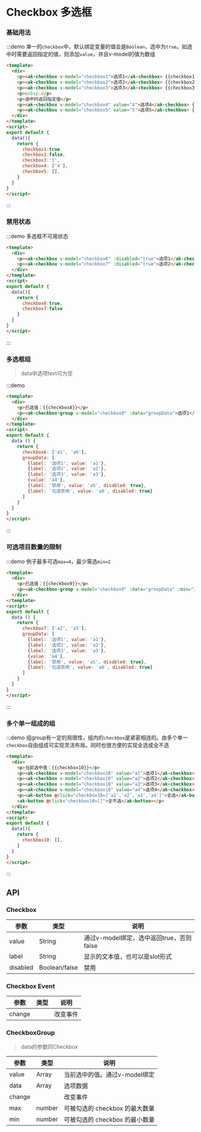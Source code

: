 <!-- Created by 337547038 on 2018/8/31 0031. -->
<script>
export default {
  data () {
    return {
      checkbox1: true,
      checkbox2: false,
      checkbox3: '1',
      checkbox4: ['4'],
      checkbox5: [],
      checkbox6: true,
      checkbox7: false,
      checkbox8: ['a1', 'a6'],
      checkbox9: ['a2', 'a5'],
      checkbox10: [],
      groupData: [
        {label: '选项1', value: 'a1'},
        {label: '选项2', value: 'a2'},
        {label: '选项3', value: 'a3'},
        {value: 'a4'},
        {label: '禁用', value: 'a5', disabled: true},
        {label: '勾选禁用', value: 'a6', disabled: true}
      ]
    }
  },
  methods: {
  _chagen11(){
  console.log('ff')
  }
  }
}
</script>

# Checkbox 多选框

### 基础用法
:::demo 单一的`checkbox`中，默认绑定变量的值会是`Boolean`，选中为`true`。如选中时需要返回指定的值，则添加`value`，并且v-model的值为数组
```html
<template>
  <div>  
    <p><ak-checkbox v-model="checkbox1">选项1</ak-checkbox> {{checkbox1}}</p>
    <p><ak-checkbox v-model="checkbox2">选项2</ak-checkbox> {{checkbox2}}</p>
    <p><ak-checkbox v-model="checkbox3">选项3</ak-checkbox> {{checkbox3}}</p>
    <p>&nbsp;</p>
    <p>选中时返回指定值</p>
    <p><ak-checkbox v-model="checkbox4" value="4">选项4</ak-checkbox> {{checkbox4}}</p>
    <p><ak-checkbox v-model="checkbox5" value="5">选项5</ak-checkbox> {{checkbox5}}</p>
  </div>
</template>
<script>
export default {
  data(){
    return {
      checkbox1:true
      checkbox2:false,
      checkbox3:'1',
      checkbox4: ['4'],
      checkbox5: [],
    }
  }
}
</script>
```
:::

### 禁用状态
:::demo 多选框不可用状态
```html
<template>
  <div>
    <p><ak-checkbox v-model="checkbox6" :disabled="true">选项1</ak-checkbox> {{checkbox6}}</p>
    <p><ak-checkbox v-model="checkbox7" :disabled="true">选项2</ak-checkbox> {{checkbox7}}</p>
  </div>
</template>
<script>
export default {
  data(){
    return {
      checkbox6:true,
      checkbox7:false
    }
  }
}
</script>
```
:::

### 多选框组
>data中选项text可为空

:::demo 
```html
<template>
  <div>
    <p>已选值：{{checkbox8}}</p>
    <p><ak-checkbox-group v-model="checkbox8" :data="groupData">选项1</ak-checkbox-group></p>
  </div>
</template>
<script>
export default {
  data () {
    return {
      checkbox6: ['a1', 'a6'],
      groupData: [
        {label: '选项1', value: 'a1'},
        {label: '选项2', value: 'a2'},
        {label: '选项3', value: 'a3'},
        {value: 'a4'},
        {label: '禁用', value: 'a5', disabled: true},
        {label: '勾选禁用', value: 'a6', disabled: true}
      ]
    }
  }
}
</script>

```
:::

### 可选项目数量的限制

:::demo 例子最多可选`max=4`，最少需选`min=2`
```html
<template>
  <div>
    <p>已选值：{{checkbox9}}</p>
    <p><ak-checkbox-group v-model="checkbox9" :data="groupData" :min="2" :max="4" >选项1</ak-checkbox-group></p>
  </div>
</template>
<script>
export default {
  data () {
    return {
      checkbox7: ['a2', 'a5'],
      groupData: [
        {label: '选项1', value: 'a1'},
        {label: '选项2', value: 'a2'},
        {label: '选项3', value: 'a3'},
        {value: 'a4'},
        {label: '禁用', value: 'a5', disabled: true},
        {label: '勾选禁用', value: 'a6', disabled: true}
      ]
    }
  }
}
</script>

```
:::


### 多个单一组成的组
:::demo 组group有一定的局限性，组内的`checkbox`是紧密相连的。由多个单一`checkbox`自由组成可实现灵活布局。同时也很方便的实现全选或全不选
```html
<template>
  <div>
    <p>当前选中值：{{checkbox10}}</p>
    <p><ak-checkbox v-model="checkbox10" value="a1">选项1</ak-checkbox></p>
    <p><ak-checkbox v-model="checkbox10" value="a2">选项2</ak-checkbox></p>
    <p><ak-checkbox v-model="checkbox10" value="a3">选项3</ak-checkbox></p>
    <p><ak-checkbox v-model="checkbox10" value="a4">选项4</ak-checkbox></p>
    <p><ak-button @click="checkbox10=['a1','a2','a3','a4']">全选</ak-button> 
    <ak-button @click="checkbox10=[]">全不选</ak-button></p>
  </div>
</template>
<script>
export default {
  data(){
    return {
      checkbox10: [],
    }
  }
}
</script>
```
:::

## API

### Checkbox

|参数|类型|说明|
|-|-|-|
|value          | String         |通过v-model绑定，选中返回true，否则false|
|label           | String         |显示的文本值，也可以是slot形式|
|disabled       | Boolean/false  |禁用|

### Checkbox Event
|参数|类型|说明|
|-|-|-|
|change         |                |改变事件|

### CheckboxGroup
> data的参数同Checkbox

|参数|类型|说明|
|-|-|-|
|value          | Array           |当前选中的值。通过v-model绑定|
|data           | Array           |选项数据|
|change         |                 |改变事件|
|max            | number          |可被勾选的 checkbox 的最大数量|
|min            | number          |可被勾选的 checkbox 的最小数量|

